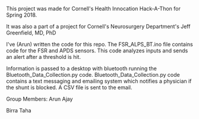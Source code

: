 This project was made for Cornell's Health Innocation Hack-A-Thon for Spring 2018.

It was also a part of a project for Cornell's Neurosurgery Department's Jeff Greenfield, MD, PhD


I've (Arun) written the code for this repo. 
The FSR_ALPS_BT.ino file contains code for the FSR and APDS sensors. 
This code analyzes inputs and sends an alert after a threshold is hit. 

Information is passed to a desktop with bluetooth running the Bluetooth_Data_Collection.py code.
Bluetooth_Data_Collection.py code contains a text messaging and emailing system which notifies a physician if the shunt is blocked. A CSV file is sent to the email. 

Group Members:
Arun Ajay

Birra Taha
